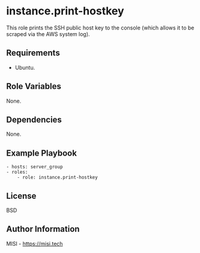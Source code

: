 instance.print-hostkey
=========

This role prints the SSH public host key to the console (which allows it to be scraped via the AWS system log).

Requirements
------------

- Ubuntu.

Role Variables
--------------

None.

Dependencies
------------

None.

Example Playbook
----------------

```
- hosts: server_group
- roles:
    - role: instance.print-hostkey
```

License
-------

BSD

Author Information
------------------

MISI - https://misi.tech

